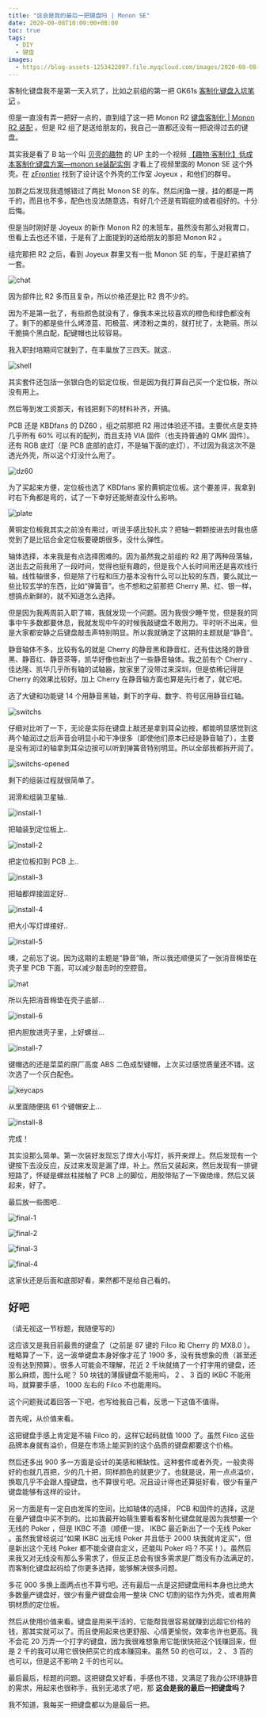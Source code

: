 ```yaml
---
title: "这会是我的最后一把键盘吗 | Monon SE"
date: 2020-08-08T10:00:00+08:00
toc: true
tags:
  - DIY
  - 键盘
images:
  - https://blog-assets-1253422097.file.myqcloud.com/images/2020-08-08-monon-se/banner.jpg
---
```


客制化键盘我不是第一天入坑了，比如之前组的第一把 GK61s [客制化键盘入坑笔记](my-first-custom-keyboard.md) 。

但是一直没有弄一把好一点的，直到组了这一把 Monon R2 [键盘客制化 | Monon R2 装配](monon-r2.md) 。但是 R2 组了是送给朋友的，我自己一直都还没有一把说得过去的键盘。

其实我是看了 B 站一个叫 [贝壳的趣物](https://space.bilibili.com/345958916) 的 UP 主的一个视频 [【趣物·客制化】低成本客制化键盘方案—monon se装配实例](https://www.bilibili.com/video/BV1YE41127R2) 才看上了视频里面的 Monon SE 这个外壳。在 [zFrontier](https://www.zfrontier.com/) 找到了设计这个外壳的工作室 Joyeux ，和他们的群号。

加群之后发现我遗憾错过了两批 Monon SE 的车。然后闲鱼一搜，挂的都是一两千的，而且也不多，配色也没法随意选，有好几个还是有瑕疵的或者组好的。十分后悔。

但是当时刚好是 Joyeux 的新作 Monon R2 的末班车，虽然没有那么对我胃口，但看上去也还不错，于是有了上面提到的送给朋友的那把 Monon R2 。

组完那把 R2 之后，看到 Joyeux 群里又有一批 Monon SE 的车，于是赶紧搞了一套。

![chat](https://blog-assets-1253422097.file.myqcloud.com/images/2020-08-08-monon-se/chat.png)

因为部件比 R2 多而且复杂，所以价格还是比 R2 贵不少的。

因为不是第一批了，有些颜色就没有了，像我本来比较喜欢的橙色和绿色都没有了。剩下的都是些什么烤漆蓝、阳极蓝、烤漆粉之类的，就打扰了，太艳丽。所以干脆搞个黑白配，配键帽也比较容易。

我入职封培期间它就到了，在丰巢放了三四天。就这..

![shell](https://blog-assets-1253422097.file.myqcloud.com/images/2020-08-08-monon-se/shell.jpg)

其实套件还包括一张银白色的铝定位板，但是因为我打算自己买一个定位板，所以没有用上。

然后等到发工资那天，有钱把剩下的材料补齐，开搞。

PCB 还是 KBDfans 的 DZ60 ，组之前那把 R2 用过体验还不错。主要优点是支持几乎所有 60% 可以有的配列，而且支持 VIA 固件（也支持普通的 QMK 固件）。还有 RGB 底灯（是 PCB 底部的底灯，不是轴下面的底灯），不过因为我这次不是透光外壳，所以这个灯没什么用了。

![dz60](https://blog-assets-1253422097.file.myqcloud.com/images/2020-08-08-monon-se/dz60.jpg)

为了买起来方便，定位板也选了 KBDfans 家的黄铜定位板。这个要差评，我拿到时右下角都是弯的，试了一下幸好还能掰直没什么影响。

![plate](https://blog-assets-1253422097.file.myqcloud.com/images/2020-08-08-monon-se/plate.jpg)

黄铜定位板我其实之前没有用过，听说手感比较扎实？把轴一颗颗按进去时我也感觉到了是比铝合金定位板要硬朗很多，没什么弹性。

轴体选择，本来我是有点选择困难的。因为虽然我之前组的 R2 用了两种段落轴，送出去之前我用了一段时间，觉得也挺有趣的，但是我个人长时间用还是喜欢线行轴。线性轴很多，但是除了行程和压力基本没有什么可以比较的东西，要么就比一些比较玄学的东西，比如“弹簧音”。也不想和之前那把 Cherry 黑、红、银一样，想搞点新鲜的，就不知道怎么选择。

但是因为我两周前入职了嘛，我就发现一个问题。因为我很少睡午觉，但是我的同事中午多数都要休息，我就发现中午的时候我敲键盘不敢用力。平时听不出来，但是大家都安静之后键盘敲击声特别明显。所以我就确定了这期的主题就是“静音”。

静音轴体不多，比较有名的就是 Cherry 的静音黑和静音红，还有佳达隆的静音黑、静音红、静音茶等，凯华好像也新出了一些静音轴体。我之前有个 Cherry 、佳达隆、凯华几乎所有轴的试轴器，放家里了没带过来深圳，但是依稀记得是 Cherry 的效果比较好。加上 Cherry 在静音轴方面也算是先行者了，就它吧。

选了大键和功能键 14 个用静音黑轴，剩下的字母、数字、符号区用静音红轴。

![switchs](https://blog-assets-1253422097.file.myqcloud.com/images/2020-08-08-monon-se/switchs.jpg)

仔细对比听了一下，无论是实际在键盘上敲还是拿到耳朵边按，都能明显感觉到这两个轴润过之后声音会明显小和干净很多（即使他们原本已经是静音轴了），主要是没有润过的轴拿到耳朵边按可以听到弹簧音特别明显。所以全部我都拆开润了。

![switchs-opened](https://blog-assets-1253422097.file.myqcloud.com/images/2020-08-08-monon-se/switchs-opened.jpg)

剩下的组装过程就很简单了。

润滑和组装卫星轴..

![install-1](https://blog-assets-1253422097.file.myqcloud.com/images/2020-08-08-monon-se/install-1.jpg)

把轴装到定位板上..

![install-2](https://blog-assets-1253422097.file.myqcloud.com/images/2020-08-08-monon-se/install-2.jpg)

把定位板扣到 PCB 上..

![install-3](https://blog-assets-1253422097.file.myqcloud.com/images/2020-08-08-monon-se/install-3.jpg)

把轴都焊接固定好..

![install-4](https://blog-assets-1253422097.file.myqcloud.com/images/2020-08-08-monon-se/install-4.jpg)

把大小写灯焊接好..

![install-5](https://blog-assets-1253422097.file.myqcloud.com/images/2020-08-08-monon-se/install-5.jpg)

噢，之前忘了说。因为这期的主题是“静音”嘛，所以我还顺便买了一张消音棉垫在壳子里 PCB 下面，可以减少敲击时的空腔音。

![mat](https://blog-assets-1253422097.file.myqcloud.com/images/2020-08-08-monon-se/mat.jpg)

所以先把消音棉垫在壳子底部...

![install-6](https://blog-assets-1253422097.file.myqcloud.com/images/2020-08-08-monon-se/install-6.jpg)

把内胆放进壳子里，上好螺丝...

![install-7](https://blog-assets-1253422097.file.myqcloud.com/images/2020-08-08-monon-se/install-7.jpg)

键帽选的还是菜菜的原厂高度 ABS 二色成型键帽，上次买过感觉质量还不错。这次选了一个灰白配色。

![keycaps](https://blog-assets-1253422097.file.myqcloud.com/images/2020-08-08-monon-se/keycaps.jpg)

从里面随便挑 61 个键帽安上...

![install-8](https://blog-assets-1253422097.file.myqcloud.com/images/2020-08-08-monon-se/install-8.jpg)

完成！

其实没那么简单。第一次装好发现忘了焊大小写灯，拆开来焊上。然后发现有一个键按下去没反应，反过来发现是漏了焊，补上。然后又装起来，然后发现有一排键短路了，怀疑是螺丝柱接触了 PCB 上的脚位，用胶带贴了一下做绝缘，然后又装起来，好了。

最后放一些图吧..

![final-1](https://blog-assets-1253422097.file.myqcloud.com/images/2020-08-08-monon-se/final-1.jpg)

![final-2](https://blog-assets-1253422097.file.myqcloud.com/images/2020-08-08-monon-se/final-2.jpg)

![final-3](https://blog-assets-1253422097.file.myqcloud.com/images/2020-08-08-monon-se/final-3.jpg)

![final-4](https://blog-assets-1253422097.file.myqcloud.com/images/2020-08-08-monon-se/final-4.jpg)

这家伙还是后面和底部好看，果然都不是给自己看的。

## 好吧

（请无视这一节标题，我随便写的）

这应该又是我目前最贵的键盘了（之前是 87 键的 Filco 和 Cherry 的 MX8.0 ）。粗略算了一下，这一波单键盘本身好像才花了 1900 多，没有我想象的贵（甚至还没有达到预算）。很多人可能会不理解，花近 2 千块就搞了一个打字用的键盘，还那么麻烦，图什么呢？ 50 块钱的薄膜键盘不能用吗， 2 、 3 百的 IKBC 不能用吗，就算要手感， 1000 左右的 Filco 不也能用吗。

这个问题我试着回答一下吧，也写给我自己看，反思一下这值不值得。

首先呢，从价值来看。

这把键盘手感上肯定是不输 Filco 的，这样它起码就值 1000 了。虽然 Filco 这些品牌本身就有溢价，但是在市场上能买到的这个品质的键盘都要这个价格。

然后还多出 900 多一方面是设计的美感和稀缺性。这种套件或者外壳，一般卖得好的也就几百把，少的几十把，同样颜色的就更少了。也就是说，用一点点溢价，换取几乎不会跟人撞键盘，也不算很亏吧。况且设计得也还算挺好看，很少有量产键盘能够有这样的设计。

另一方面是有一定自由发挥的空间，比如轴体的选择， PCB 和固件的选择，这是在量产键盘中买不到的。比如我最开始萌生要看看客制化键盘就是因为我想要一个无线的 Poker ，但是 IKBC 不造（顺便一提， IKBC 最近新出了一个无线 Poker 。虽然我曾经说过“如果 IKBC 出无线 Poker 并且低于 2000 块我就肯定买”，但是新出这个无线 Poker 都不能全键自定义，还能叫 Poker 吗？不买！）。虽然后来我又对无线没有那么多需求了，但反正总会有很多需求是厂商没有办法满足的，而客制化键盘起码给了你更多选择，能够解决很多问题。

多花 900 多换上面两点也不算亏吧。还有最后一点是这把键盘用料本身也比绝大多数量产键盘好，很少有量产键盘会用一整块 CNC 切割的铝作为外壳，或者用黄铜材质的定位板。

然后从使用价值来看。键盘是用来干活的，它能帮我很容易就赚到远超它价格的钱，那其实就可以了。而且使用起来也更舒服、心情更愉悦，效率也许也更高。我不会花 20 万弄一个打字的键盘，因为我很难想象用它能很快把这个钱赚回来，但是 2 千的我可以用它很快把买它的成本赚回来。虽然 50 的也可以， 2 、 3 百的也可以，但是这不影响 2 千的也可以。

最后最后，标题的问题。这把键盘又好看，手感也不错，又满足了我办公环境静音的需求，用起来也很称手，我别无渴求了吧，那 **这会是我的最后一把键盘吗？**

我不知道，我每买一把键盘都以为是最后一把。
